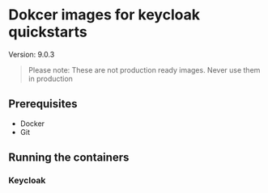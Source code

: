 # Dokcer images for keycloak quickstarts

Version: 9.0.3
> Please note: These are not production ready images. Never use them in production

## Prerequisites

* Docker
* Git

## Running the containers

### Keycloak

```
```

